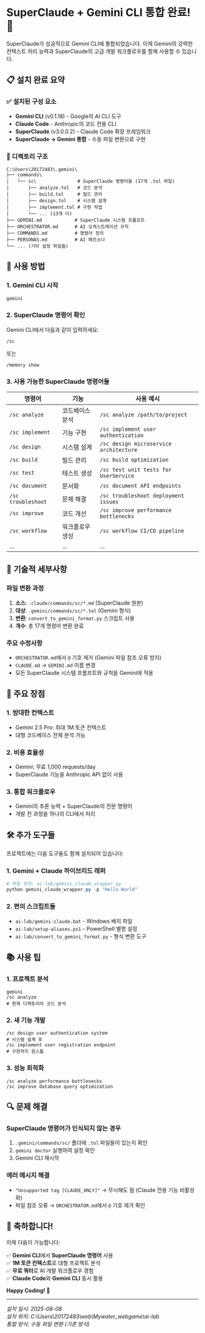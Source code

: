 # SuperClaude + Gemini CLI 통합 완료! 🎉

SuperClaude가 성공적으로 Gemini CLI에 통합되었습니다. 이제 Gemini의 강력한 컨텍스트 처리 능력과 SuperClaude의 고급 개발 워크플로우를 함께 사용할 수 있습니다.

## 📋 설치 완료 요약

### ✅ 설치된 구성 요소
- **Gemini CLI** (v0.1.18) - Google의 AI CLI 도구
- **Claude Code** - Anthropic의 코드 전용 CLI
- **SuperClaude** (v3.0.0.2) - Claude Code 확장 프레임워크
- **SuperClaude → Gemini 통합** - 수동 파일 변환으로 구현

### 📁 디렉토리 구조
```
C:\Users\20172483\.gemini\
├── commands\
│   └── sc\               # SuperClaude 명령어들 (17개 .tol 파일)
│       ├── analyze.tol   # 코드 분석
│       ├── build.tol     # 빌드 관리
│       ├── design.tol    # 시스템 설계
│       ├── implement.tol # 구현 작업
│       └── ... (13개 더)
├── GEMINI.md            # SuperClaude 시스템 프롬프트
├── ORCHESTRATOR.md      # AI 오케스트레이션 규칙
├── COMMANDS.md          # 명령어 정의
├── PERSONAS.md          # AI 페르소나
└── ... (기타 설정 파일들)
```

## 🚀 사용 방법

### 1. Gemini CLI 시작
```powershell
gemini
```

### 2. SuperClaude 명령어 확인
Gemini CLI에서 다음과 같이 입력하세요:
```
/sc
```
또는
```
/memory show
```

### 3. 사용 가능한 SuperClaude 명령어들

| 명령어 | 기능 | 사용 예시 |
|--------|------|-----------|
| `/sc analyze` | 코드베이스 분석 | `/sc analyze /path/to/project` |
| `/sc implement` | 기능 구현 | `/sc implement user authentication` |
| `/sc design` | 시스템 설계 | `/sc design microservice architecture` |
| `/sc build` | 빌드 관리 | `/sc build optimization` |
| `/sc test` | 테스트 생성 | `/sc test unit tests for UserService` |
| `/sc document` | 문서화 | `/sc document API endpoints` |
| `/sc troubleshoot` | 문제 해결 | `/sc troubleshoot deployment issues` |
| `/sc improve` | 코드 개선 | `/sc improve performance bottlenecks` |
| `/sc workflow` | 워크플로우 생성 | `/sc workflow CI/CD pipeline` |
| ... | ... | ... |

## 🔧 기술적 세부사항

### 파일 변환 과정
1. **소스**: `.claude/commands/sc/*.md` (SuperClaude 원본)
2. **대상**: `.gemini/commands/sc/*.tol` (Gemini 형식)
3. **변환**: `convert_to_gemini_format.py` 스크립트 사용
4. **개수**: 총 17개 명령어 변환 완료

### 주요 수정사항
- `ORCHESTRATOR.md`에서 `@` 기호 제거 (Gemini 파일 참조 오류 방지)
- `CLAUDE.md` → `GEMINI.md` 이름 변경
- 모든 SuperClaude 시스템 프롬프트와 규칙을 Gemini에 적용

## 🎯 주요 장점

### 1. **방대한 컨텍스트**
- Gemini 2.5 Pro: 최대 1M 토큰 컨텍스트
- 대형 코드베이스 전체 분석 가능

### 2. **비용 효율성**
- Gemini: 무료 1,000 requests/day
- SuperClaude 기능을 Anthropic API 없이 사용

### 3. **통합 워크플로우**
- Gemini의 추론 능력 + SuperClaude의 전문 명령어
- 개발 전 과정을 하나의 CLI에서 처리

## 🛠️ 추가 도구들

프로젝트에는 다음 도구들도 함께 설치되어 있습니다:

### 1. **Gemini + Claude 하이브리드 래퍼**
```powershell
# 파일 위치: ai-lab/gemini_claude_wrapper.py
python gemini_claude_wrapper.py -p "Hello World"
```

### 2. **편의 스크립트들**
- `ai-lab/gemini-claude.bat` - Windows 배치 파일
- `ai-lab/setup-aliases.ps1` - PowerShell 별명 설정
- `ai-lab/convert_to_gemini_format.py` - 형식 변환 도구

## 📚 사용 팁

### 1. **프로젝트 분석**
```
gemini
/sc analyze
# 현재 디렉토리의 코드 분석
```

### 2. **새 기능 개발**
```
/sc design user authentication system
# 시스템 설계 후
/sc implement user registration endpoint  
# 구현까지 원스톱
```

### 3. **성능 최적화**
```
/sc analyze performance bottlenecks
/sc improve database query optimization
```

## 🔍 문제 해결

### SuperClaude 명령어가 인식되지 않는 경우
1. `.gemini/commands/sc/` 폴더에 `.tol` 파일들이 있는지 확인
2. `gemini doctor` 실행하여 설정 확인
3. Gemini CLI 재시작

### 에러 메시지 해결
- `"Unsupported tag [CLAUDE_ONLY]"` → 무시해도 됨 (Claude 전용 기능 비활성화)
- 파일 참조 오류 → `ORCHESTRATOR.md`에서 `@` 기호 제거 확인

## 🎉 축하합니다!

이제 다음이 가능합니다:

✅ **Gemini CLI**에서 **SuperClaude 명령어** 사용  
✅ **1M 토큰 컨텍스트**로 대형 프로젝트 분석  
✅ **무료 쿼터**로 AI 개발 워크플로우 경험  
✅ **Claude Code**와 **Gemini CLI** 동시 활용  

**Happy Coding! 🚀**

---

*설치 일시: 2025-08-08*  
*설치 위치: C:\Users\20172483\web\Mywater_webgame\ai-lab*  
*통합 방식: 수동 파일 변환 (기존 방식)* 